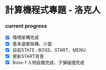 # 計算機程式專題 - 洛克人


### current progress
  
- [x] 環境架構完成
- [x] 基本選單架構、介面
- [x] 目前STATE : BOSS、START、MENU
- [x] 更新START背景
- [x] Boss-1 人物設置完成、子彈碰撞完成
